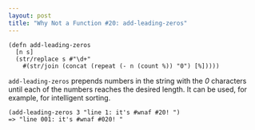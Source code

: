```yaml
---
layout: post
title: "Why Not a Function #20: add-leading-zeros"
---
```


    (defn add-leading-zeros
      [n s]
      (str/replace s #"\d+"
        #(str/join (concat (repeat (- n (count %)) "0") [%]))))

`add-leading-zeros` prepends numbers in the string with the *0* characters until each of the numbers reaches the desired length. It can be used, for example, for intelligent sorting.
    
    (add-leading-zeros 3 "line 1: it's #wnaf #20! ")
    => "line 001: it's #wnaf #020! "
